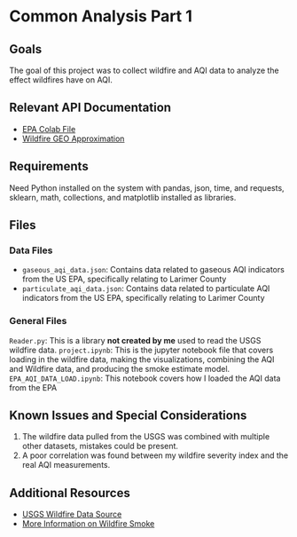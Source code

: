 # Common Analysis Part 1

## Goals 
The goal of this project was to collect wildfire and AQI data to analyze the effect wildfires have on AQI. 

## Relevant API Documentation

- [EPA Colab File](https://colab.research.google.com/drive/1bxl9qrb_52RocKNGfbZ5znHVqFDMkUzf)
- [Wildfire GEO Approximation](https://colab.research.google.com/drive/1qNI6hji8CvDeBsnLDAhJXvaqf2gcg8UV)
## Requirements
Need Python installed on the system with pandas, json, time, and requests, sklearn, math, collections, and matplotlib installed as libraries. 

## Files

### Data Files
- `gaseous_aqi_data.json`: Contains data related to gaseous AQI indicators from the US EPA, specifically relating to Larimer County 
- `particulate_aqi_data.json`:  Contains data related to particulate AQI indicators from the US EPA, specifically relating to Larimer County

### General Files
`Reader.py`: This is a library **not created by me** used to read the USGS wildfire data.
`project.ipynb`: This is the jupyter notebook file that covers loading in the wildfire data, making the visualizations, combining the AQI and Wildfire data, and producing the smoke estimate model. 
`EPA_AQI_DATA_LOAD.ipynb`: This notebook covers how I loaded the AQI data from the EPA

## Known Issues and Special Considerations

1. The wildfire data pulled from the USGS was combined with multiple other datasets, mistakes could be present. 
2. A poor correlation was found between my wildfire severity index and the real AQI measurements. 

## Additional Resources

- [USGS Wildfire Data Source](https://www.sciencebase.gov/catalog/item/61aa537dd34eb622f699df81)
- [More Information on Wildfire Smoke](https://www.epa.gov/air-quality/wildfires-and-smoke)
